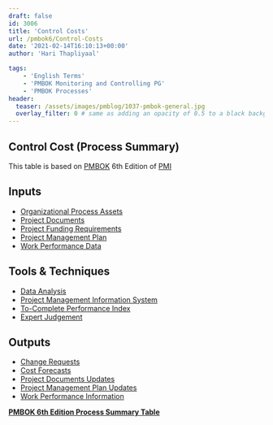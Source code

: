 ```yaml
---
draft: false
id: 3006    
title: 'Control Costs'
url: /pmbok6/Control-Costs
date: '2021-02-14T16:10:13+00:00'
author: 'Hari Thapliyaal'

tags:
    - 'English Terms'
    - 'PMBOK Monitoring and Controlling PG'
    - 'PMBOK Processes'
header:
  teaser: /assets/images/pmblog/1037-pmbok-general.jpg
  overlay_filter: 0 # same as adding an opacity of 0.5 to a black background
---
```


## Control Cost (Process Summary)

This table is based on [PMBOK](https://www.pmi.org/pmbok-guide-standards) 6th Edition of [PMI](https://www.pmi.org)

## **Inputs**

- [Organizational Process Assets](/pmbok6/organizational-process-assets)
- [Project Documents](/pmbok6/project-documents)
- [Project Funding Requirements](/pmbok6/project-funding-requirements)
- [Project Management Plan](/pmbok6/project-management-plan)
- [Work Performance Data](/pmbok6/work-performance-data)

## **Tools &amp; Techniques**

- [Data Analysis](/pmbok6/data-analysis)
- [Project Management Information System](/pmbok6/project-management-information-system)
- [To-Complete Performance Index](/pmbok6/to-complete-performance-index)
- [Expert Judgement](/pmbok6/expert-judgement)

## **Outputs**

- [Change Requests](/pmbok6/change-requests)
- [Cost Forecasts](/pmbok6/cost-forecasts)
- [Project Documents Updates](/pmbok6/project-documents-updates)
- [Project Management Plan Updates](/pmbok6/project-management-plan-updates)
- [Work Performance Information](/pmbok6/work-performance-information)

**[PMBOK 6th Edition Process Summary Table](process-groups-and-processes-in-pmbok6/)**